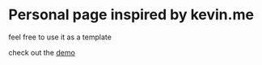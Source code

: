 # Personal page inspired by kevin.me

feel free to use it as a template

check out the [demo](https://ionut.codes)
